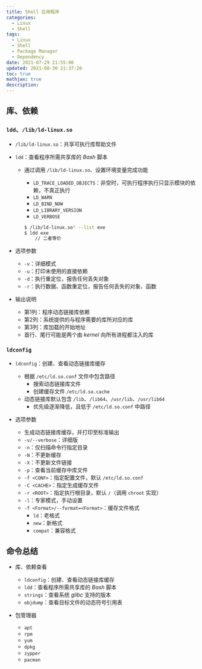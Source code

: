 ```yaml
---
title: Shell 应用程序
categories:
  - Linux
  - Shell
tags:
  - Linux
  - Shell
  - Package Manager
  - Dependency
date: 2021-07-29 21:55:00
updated: 2021-08-30 21:37:20
toc: true
mathjax: true
description: 
---
```


##	库、依赖

###	`ldd`、`/lib/ld-linux.so`

-	`/lib/ld-linux.so`：共享可执行库帮助文件
-	`ldd`：查看程序所需共享库的 *Bash* 脚本
	-	通过调用 `/lib/ld-linux.so`、设置环境变量完成功能
		-	`LD_TRACE_LOADED_OBJECTS`：非空时，可执行程序执行只显示模块的依赖，不真正执行
		-	`LD_WARN`
		-	`LD_BIND_NOW`
		-	`LD_LIBRARY_VERSION`
		-	`LD_VERBOSE`

		```sh
		$ /lib/ld-linux.so* --list exe
		$ ldd exe
			// 二者等价
		```

-	选项参数
	-	`-v`：详细模式
	-	`-u`：打印未使用的直接依赖
	-	`-d`：执行重定位，报告任何丢失对象
	-	`-r`：执行数据、函数重定位，报告任何丢失的对象、函数

-	输出说明
	-	第1列：程序动态链接库依赖
	-	第2列：系统提供的与程序需要的库所对应的库
	-	第3列：库加载的开始地址
	-	首行、尾行可能是两个由 *kernel* 向所有进程都注入的库

###	`ldconfig`

-	`ldconfig`：创建、查看动态链接库缓存
	-	根据 `/etc/ld.so.conf` 文件中包含路径
		-	搜索动态链接库文件
		-	创建缓存文件 `/etc/ld.so.cache`
	-	动态链接库默认包含 `/lib`、`/lib64`、`/usr/lib`、`/usr/lib64`
		-	优先级逐渐降低，且低于 `/etc/ld.so.conf` 中路径

-	选项参数
	-	生成动态链接库缓存，并打印至标准输出
	-	`-v/--verbose`：详细版
	-	`-n`：仅扫描命令行指定目录
	-	`-N`：不更新缓存
	-	`-X`：不更新文件链接
	-	`-p`：查看当前缓存中库文件
	-	`-f <CONF>`：指定配置文件，默认 `/etc/ld.so.conf`
	-	`-C <CACHE>`：指定生成缓存文件
	-	`-r <ROOT>`：指定执行根目录，默认 `/`（调用 `chroot` 实现）
	-	`-l`：专家模式，手动设置
	-	`-f <Format>/--format=<Format>`：缓存文件格式
		-	`ld`：老格式
		-	`new`：新格式
		-	`compat`：兼容格式

##	命令总结

-	库、依赖查看
	-	`ldconfig`：创建、查看动态链接库缓存
	-	`ldd`：查看程序所需共享库的 *Bash* 脚本
	-	`strings`：查看系统 *glibc* 支持的版本
	-	`objdump`：查看目标文件的动态符号引用表

-	包管理器
	-	`apt`
	-	`rpm`
	-	`yum`
	-	`dpkg`
	-	`zypper`
	-	`pacman`




